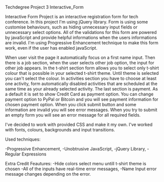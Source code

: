 Techdegree Project 3 Interactive_Form

Interactive Form Project is an interactive registration form for tech conference. In this project I'm using jQuery library.
Form is using some customise behaviours, such as hiding unnecessary input fields or unnecessary select options. 
All of the validations for this form are powered by javaScript and provide helpful informations when the users informations are invalid.
I'm using Progressive Enhancement technique to make this form work, even if the user has enabled javaScript.

When user visit the page it automatically focus on a first name input. Then there is a job section, when the user selects other job option, the input for other job appears. In the t-shirt section form allows you to select only t-shirt colour that is possible in your selected t-shirt theme. Until theme is selected you can't select the colour. In activities section you have to choose at least one activity, form automatically disabled activities that are scheduled at the same time as your already selected activity. The last section is payment. As a default it is set to show Credit Card as payment option. You can change payment option to PyPal or Bitcoin and you will see payment information for chosen payment option. When you click submit button and some information are invalid you will see error messages. When you try to submit an empty form you will see an error message for all required fields.

I've decided to work with provided CSS and make it my own. I've worked with fonts, colours, backgrounds and input transitions.

Used techniques:

-Progressive Enhancement,
-Unobtrusive JavaScript,
-jQuery Library,
-Regular Expressions

Extra Credit Feautures:
-Hide colors select menu untill t-shirt theme is chosen
-All of the inputs have real-time error messages,
-Name Input error message changes depending on the error.
 
